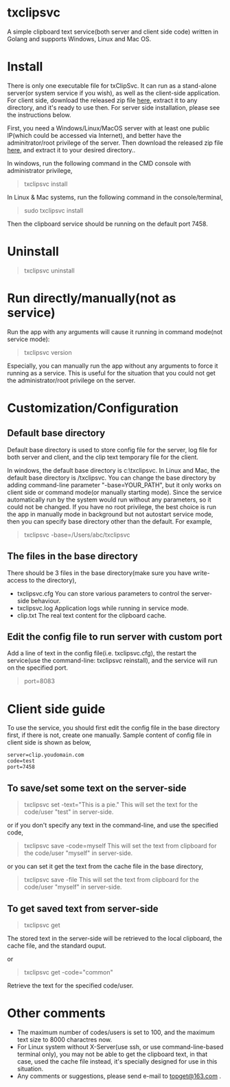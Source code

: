 # txclipsvc
A simple clipboard text service(both server and client side code) written in Golang and supports Windows, Linux and Mac OS.

# Install

There is only one executable file for txClipSvc. It can run as a stand-alone server(or system service if you wish), as well as the client-side application. For client side, download the released zip file [here](https://github.com/topxeq/txclipsvc/releases), extract it to any directory, and it's ready to use then. For server side installation, please see the instructions below.

First, you need a Windows/Linux/MacOS server with at least one public IP(which could be accessed via Internet), and better have the adminitrator/root privilege of the server. Then download the released zip file [here](https://github.com/topxeq/txclipsvc/releases), and extract it to your desired directory..

In windows, run the following command in the CMD console with administrator privilege,
> txclipsvc install

In Linux & Mac systems, run the following command in the console/terminal,
> sudo txclipsvc install

Then the clipboard service should be running on the default port 7458.

# Uninstall

> txclipsvc uninstall

# Run directly/manually(not as service)

Run the app with any arguments will cause it running in command mode(not service mode):

> txclipsvc version

Especially, you can manually run the app without any arguments to force it running as a service. This is useful for the situation that you could not get the administrator/root privilege on the server.

# Customization/Configuration

## Default base directory
Default base directory is used to store config file for the server, log file for both server and client, and the clip text temporary file for the client.

In windows, the default base directory is c:\txclipsvc. In Linux and Mac, the default base directory is /txclipsvc. You can change the base directory by adding command-line parameter "-base=YOUR_PATH", but it only works on client side or command mode(or manually starting mode). Since the service automatically run by the system would run without any parameters, so it could not be changed. If you have no root privilege, the best choice is run the app in manually mode in background but not autostart service mode, then you can specify base directory other than the default. For example,

> txclipsvc -base=/Users/abc/txclipsvc

## The files in the base directory
There should be 3 files in the base directory(make sure you have write-access to the directory),
- txclipsvc.cfg
  You can store various parameters to control the server-side behaviour.
- txclipsvc.log
  Application logs while running in service mode.
- clip.txt
  The real text content for the clipboard cache.

## Edit the config file to run server with custom port
Add a line of text in the config file(i.e. txclipsvc.cfg), the restart the service(use the command-line: txclipsvc reinstall), and the service will run on the specified port.
> port=8083

# Client side guide
To use the service, you should first edit the config file in the base directory first, if there is not, create one manually. Sample content of config file in client side is shown as below,

```
server=clip.youdomain.com
code=test
port=7458
```

## To save/set some text on the server-side

> txclipsvc set -text="This is a pie."
This will set the text for the code/user "test" in server-side.

or if you don't specify any text in the command-line, and use the specified code,

> txclipsvc save -code=myself
This will set the text from clipboard for the code/user "myself" in server-side.

or you can set it get the text from the cache file in the base directory,
> txclipsvc save -file
This will set the text from clipboard for the code/user "myself" in server-side.

## To get saved text from server-side

> txclipsvc get

The stored text in the server-side will be retrieved to the local clipboard, the cache file, and the standard ouput.

or

> txclipsvc get -code="common"

Retrieve the text for the specified code/user.

# Other comments

- The maximum number of codes/users is set to 100, and the maximum text size to 8000 charactres now.
- For Linux system without X-Server(use ssh, or use command-line-based terminal only), you may not be able to get the clipboard text, in that case, used the cache file instead, it's specially designed for use in this situation.
- Any comments or suggestions, please send e-mail to topget@163.com .
